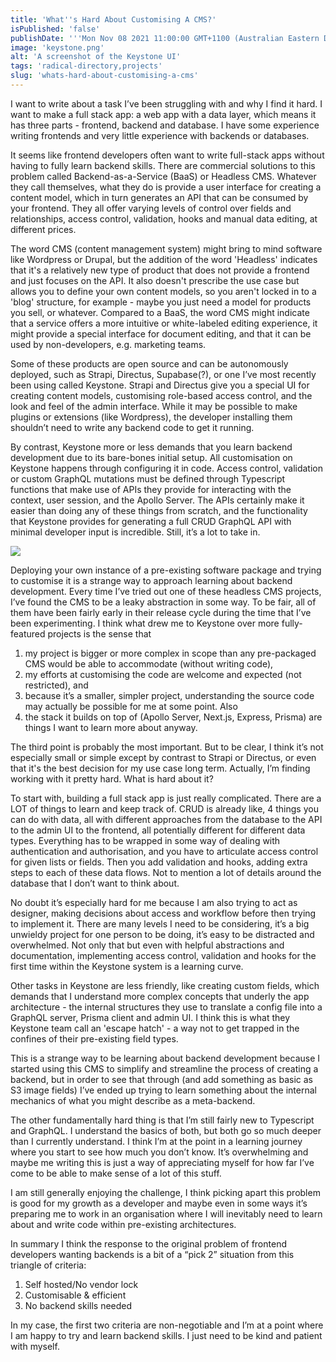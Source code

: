 ```yaml
---
title: 'What''s Hard About Customising A CMS?'
isPublished: 'false'
publishDate: '''Mon Nov 08 2021 11:00:00 GMT+1100 (Australian Eastern Daylight Time)'''
image: 'keystone.png'
alt: 'A screenshot of the Keystone UI'
tags: 'radical-directory,projects'
slug: 'whats-hard-about-customising-a-cms'
---
```


I want to write about a task I’ve been struggling with and why I find it hard. I
want to make a full stack app: a web app with a data layer, which means it has
three parts - frontend, backend and database. I have some experience writing
frontends and very little experience with backends or databases.

It seems like frontend developers often want to write full-stack apps without
having to fully learn backend skills. There are commercial solutions to this
problem called Backend-as-a-Service (BaaS) or Headless CMS. Whatever they call
themselves, what they do is provide a user interface for creating a content
model, which in turn generates an API that can be consumed by your frontend.
They all offer varying levels of control over fields and relationships, access
control, validation, hooks and manual data editing, at different prices.

The word CMS (content management system) might bring to mind software like
Wordpress or Drupal, but the addition of the word 'Headless' indicates that it's
a relatively new type of product that does not provide a frontend and just
focuses on the API. It also doesn't prescribe the use case but allows you to
define your own content models, so you aren't locked in to a 'blog' structure,
for example - maybe you just need a model for products you sell, or whatever.
Compared to a BaaS, the word CMS might indicate that a service offers a more
intuitive or white-labeled editing experience, it might provide a special
interface for document editing, and that it can be used by non-developers, e.g.
marketing teams.

Some of these products are open source and can be autonomously deployed, such as
Strapi, Directus, Supabase(?), or one I’ve most recently been using called
Keystone. Strapi and Directus give you a special UI for creating content models,
customising role-based access control, and the look and feel of the admin
interface. While it may be possible to make plugins or extensions (like
Wordpress), the developer installing them shouldn’t need to write any backend
code to get it running.

By contrast, Keystone more or less demands that you learn backend development
due to its bare-bones initial setup. All customisation on Keystone happens
through configuring it in code. Access control, validation or custom GraphQL
mutations must be defined through Typescript functions that make use of APIs
they provide for interacting with the context, user session, and the Apollo
Server. The APIs certainly make it easier than doing any of these things from
scratch, and the functionality that Keystone provides for generating a full CRUD
GraphQL API with minimal developer input is incredible. Still, it’s a lot to
take in.

![](https://static.meri.garden/be26799ee4db8dbce6827c291bf51249.png)

Deploying your own instance of a pre-existing software package and trying to
customise it is a strange way to approach learning about backend development.
Every time I’ve tried out one of these headless CMS projects, I’ve found the CMS
to be a leaky abstraction in some way. To be fair, all of them have been fairly
early in their release cycle during the time that I’ve been experimenting. I
think what drew me to Keystone over more fully-featured projects is the sense
that

1. my project is bigger or more complex in scope than any pre-packaged CMS would
   be able to accommodate (without writing code),
2. my efforts at customising the code are welcome and expected (not restricted),
   and
3. because it’s a smaller, simpler project, understanding the source code may
   actually be possible for me at some point. Also
4. the stack it builds on top of (Apollo Server, Next.js, Express, Prisma) are
   things I want to learn more about anyway.

The third point is probably the most important. But to be clear, I think it’s
not especially small or simple except by contrast to Strapi or Directus, or even
that it's the best decision for my use case long term. Actually, I’m finding
working with it pretty hard. What is hard about it?

To start with, building a full stack app is just really complicated. There are a
LOT of things to learn and keep track of. CRUD is already like, 4 things you can
do with data, all with different approaches from the database to the API to the
admin UI to the frontend, all potentially different for different data types.
Everything has to be wrapped in some way of dealing with authentication and
authorisation, and you have to articulate access control for given lists or
fields. Then you add validation and hooks, adding extra steps to each of these
data flows. Not to mention a lot of details around the database that I don’t
want to think about.

No doubt it’s especially hard for me because I am also trying to act as
designer, making decisions about access and workflow before then trying to
implement it. There are many levels I need to be considering, it’s a big
unwieldy project for one person to be doing, it’s easy to be distracted and
overwhelmed. Not only that but even with helpful abstractions and documentation,
implementing access control, validation and hooks for the first time within the
Keystone system is a learning curve.

Other tasks in Keystone are less friendly, like creating custom fields, which
demands that I understand more complex concepts that underly the app
architecture - the internal structures they use to translate a config file into
a GraphQL server, Prisma client and admin UI. I think this is what they Keystone
team call an 'escape hatch' - a way not to get trapped in the confines of their
pre-existing field types.

This is a strange way to be learning about backend development because I started
using this CMS to simplify and streamline the process of creating a backend, but
in order to see that through (and add something as basic as S3 image fields)
I’ve ended up trying to learn something about the internal mechanics of what you
might describe as a meta-backend.

The other fundamentally hard thing is that I’m still fairly new to Typescript
and GraphQL. I understand the basics of both, but both go so much deeper than I
currently understand. I think I’m at the point in a learning journey where you
start to see how much you don’t know. It’s overwhelming and maybe me writing
this is just a way of appreciating myself for how far I’ve come to be able to
make sense of a lot of this stuff.

I am still generally enjoying the challenge, I think picking apart this problem
is good for my growth as a developer and maybe even in some ways it’s preparing
me to work in an organisation where I will inevitably need to learn about and
write code within pre-existing architectures.

In summary I think the response to the original problem of frontend developers
wanting backends is a bit of a “pick 2” situation from this triangle of
criteria:

1. Self hosted/No vendor lock
2. Customisable & efficient
3. No backend skills needed

In my case, the first two criteria are non-negotiable and I’m at a point where I
am happy to try and learn backend skills. I just need to be kind and patient
with myself.